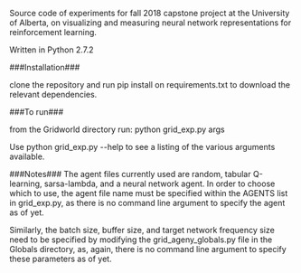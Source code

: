 Source code of experiments for fall 2018 capstone project at the University of Alberta, on visualizing and measuring neural network representations for reinforcement learning.

Written in Python 2.7.2

###Installation###

clone the repository and run pip install on requirements.txt to download the relevant dependencies.

###To run###

from the Gridworld directory run: python grid_exp.py args

Use python grid_exp.py --help to see a listing of the various arguments available.

###Notes###
The agent files currently used are random, tabular Q-learning, sarsa-lambda, and a neural network agent. In order to choose which to use, the agent file name must be specified within the AGENTS list in grid_exp.py, as there is no command line argument to specify the agent as of yet.

Similarly, the batch size, buffer size, and target network frequency size need to be specified by modifying the grid_ageny_globals.py file in the Globals directory, as, again, there is no command line argument to specify these parameters as of yet.


